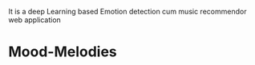 It is a deep Learning based Emotion detection cum music recommendor web application
# Mood-Melodies
